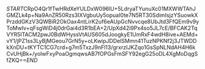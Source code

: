 $START$CRpO4Qr1fTwHRdXeYULDxW096lU+5LdryaTYunuXc01MXWWTAhJGMZLk4p+Na9AnZR50Rzs3IXVgbuUy5opuaI0te7N5RT30SdimIsjzYSuowkXPrzddGKzV3QWBiR2OkOax4ntLirK2uf6eAUpGcNvvcqe8UbJtd3FfQEm9v9yToMwIv+qFsgWiD4j0drGai4d3R1bEA+2/UpXd42i9Px4so5JL7cE/BFCAK2TqVYR5ITACM2pwJ0BdWHyssVtAUS605dJoogkyE1UmRxF4wdH8ive+AEMd+vY1/jPZ1ss3LyBjMGeou7GrN5y+oLKwipJDDelSMmn41TuzNPKNf2j3JTWDDkXnDU+tKYTC1CG7crd+g7m5TxzJ9nFl13/grxrzIJKZqo1GsSpNLNdAH4H6kCvUHjBk+/yoIwFxyPoaOgmqwsAB7fOPGsFmSFY92egG25oDL4XgMoDqgSfZKQ==$END$